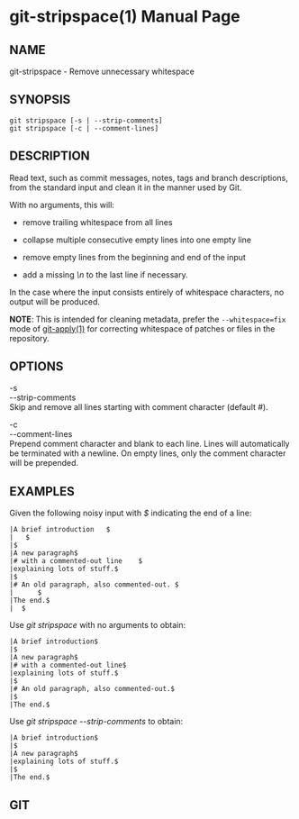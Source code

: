 git-stripspace(1) Manual Page
=============================

NAME
----

git-stripspace - Remove unnecessary whitespace

SYNOPSIS
--------

    git stripspace [-s | --strip-comments]
    git stripspace [-c | --comment-lines]

DESCRIPTION
-----------

Read text, such as commit messages, notes, tags and branch descriptions, from the standard input and clean it in the manner used by Git.

With no arguments, this will:

-   remove trailing whitespace from all lines

-   collapse multiple consecutive empty lines into one empty line

-   remove empty lines from the beginning and end of the input

-   add a missing *\\n* to the last line if necessary.

In the case where the input consists entirely of whitespace characters, no output will be produced.

**NOTE**: This is intended for cleaning metadata, prefer the `--whitespace=fix` mode of [git-apply(1)](git-apply.html) for correcting whitespace of patches or files in the repository.

OPTIONS
-------

-s  
--strip-comments  
Skip and remove all lines starting with comment character (default *\#*).

-c  
--comment-lines  
Prepend comment character and blank to each line. Lines will automatically be terminated with a newline. On empty lines, only the comment character will be prepended.

EXAMPLES
--------

Given the following noisy input with *$* indicating the end of a line:

    |A brief introduction   $
    |   $
    |$
    |A new paragraph$
    |# with a commented-out line    $
    |explaining lots of stuff.$
    |$
    |# An old paragraph, also commented-out. $
    |      $
    |The end.$
    |  $

Use *git stripspace* with no arguments to obtain:

    |A brief introduction$
    |$
    |A new paragraph$
    |# with a commented-out line$
    |explaining lots of stuff.$
    |$
    |# An old paragraph, also commented-out.$
    |$
    |The end.$

Use *git stripspace --strip-comments* to obtain:

    |A brief introduction$
    |$
    |A new paragraph$
    |explaining lots of stuff.$
    |$
    |The end.$

GIT
---
